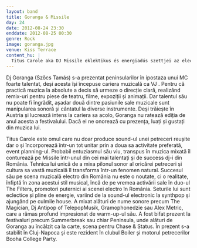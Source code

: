 ```yaml
---
layout: band
title: Goranga & Missile
day: 24
date: 2012-08-24 23:30
enddate: 2012-08-25 00:30
genre: Rock
image: goranga.jpg
venue: Kiss Terrace
content_hu: |
  Titus Carole aka DJ Missile eklektikus és energiadús szettjei az electronicától a szintipopon keresztül egészen a housig vagy a nu discóig terjedhetnek. Az event plannerként is dolgozó zenész a Boiler Club és a Booha College Partik rezidens dj-je, és olyan nevekkel lépett már fel,mint The magician, DJ Antipop (TelepopMusik), Gramophoedzie, Alex Metric, Gorangával együtt pedig a Chase and Status tavalyi félszigetes szettje előtt melegítették be a közönséget.
---
```


Dj Goranga (Szőcs Tamás) s-a prezentat peninsularilor în ipostaza unui MC foarte talentat, deși acesta își începuse cariera muzicală ca VJ . Pentru că practică muzica la absolute a decis să urmeze o direcție clară, realizând remix-uri pentru piese de teatru, filme, expoziții și animații. Dar talentul său nu poate fi îngrădit, așadar două dintre pasiunile sale muzicale sunt manipularea sonoră și cântatul la diverse instrumente. Deși trăiește în Austria și lucrează intens la cariera sa acolo, Goranga nu ratează ediția de anul acesta a festivalului.  Dacă el ne onorează cu prezența, luați și gustați din muzica lui.

Titus Carole este omul care nu doar produce sound-ul unei petreceri reușite dar o și încorporează într-un tot unitar prin a doua sa activitate preferată, event planning-ul. Probabil entuziasmul său viu, transpus în muzica mixată îl conturează pe Missile într-unul din cei mai talentați și de success dj-i din România. Tehnica lui unică de a mixa pilonul sonor al oricărei petreceri și cultura sa vastă muzicală îl transforma într-un fenomen natural. 
Succesul său pe scena muzicală electro din România nu este o noutate, ci o realitate, înfiptă în zona acestui stil musical, încă de pe vremea activării sale în duo-ul The Filters, promotori puternici ai scenei electro în România. Seturile lui sunt eclectice și pline de energie, variind de la sound-ul electronic la synthpop și ajungând pe culmile house. A mixat alături de nume sonore precum The Magician, Dj Antipop of TelepopMusik, Gramophonedzie sau  Alex Metric, care a rămas profund impresionat de warm-up-ul său. A fost bifat prezent la festivaluri precum Summerbreak sau chiar Peninsula, unde alături de Goranga au încălzit ca la carte, scena pentru Chase & Status. În prezent s-a stabilit în Cluj-Napoca și este rezident în clubul Boiler și motorul petrecerilor Booha College Party.